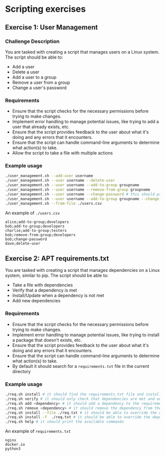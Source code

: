 # Scripting exercises

## Exercise 1: User Management

### Challenge Description

You are tasked with creating a script that manages users on a Linux system. The script should be able to:

- Add a user
- Delete a user
- Add a user to a group
- Remove a user from a group
- Change a user's password

### Requirements

- Ensure that the script checks for the necessary permissions before trying to make changes.
- Implement error handling to manage potential issues, like trying to add a user that already exists, etc.
- Ensure that the script provides feedback to the user about what it's doing and any errors that it encounters.
- Ensure that the script can handle command-line arguments to determine what action(s) to take.
- Allow the script to take a file with multiple actions

### Example usage

```bash
./user_management.sh --add-user username
./user_management.sh --user username --delete-user
./user_management.sh --user username --add-to-group groupname
./user_management.sh --user username --remove-from-group groupname
./user_management.sh --user username --change-password # this should prompt to input a password without printing it to the terminal
./user_management.sh --user username --add-to-group groupname --change-password  --remove-from-group groupname2 # these can be concatenated
./user_management.sh --from-file ./users.csv
```

An example of `./users.csv`
```csv
alice;add-to-group;developers
bob;add-to-group;developers
charlie;add-to-group;testers
bob;remove-from-group;developers
bob;change-password
dave;delete-user
```

## Exercise 2: APT requirements.txt

You are tasked with creating a script that manages dependencies on a Linux system, similar to pip. The script should be able to:

- Take a file with dependencies
- Verify that a dependency is met
- Install/Update when a dependency is not met
- Add new dependencies

### Requirements

- Ensure that the script checks for the necessary permissions before trying to make changes.
- Implement error handling to manage potential issues, like trying to install a package that doesn't exists, etc.
- Ensure that the script provides feedback to the user about what it's doing and any errors that it encounters.
- Ensure that the script can handle command-line arguments to determine what action(s) to take.
- By default it should search for a `requirements.txt` file in the current directory

### Example usage

```bash
./req.sh install # it should find the requirements.txt file and install the missing dependencies
./req.sh verify # it should only check that dependencies are met and output the ones that are not
./req.sh add <dependency> # it should add a dependency to the requirements.txt and install it
./req.sh remove <dependency> # it should remove the dependency from the requirements.txt file
./req.sh install --file ./req.txt # it should be able to override the dependency file on every command
./req.sh install -f  ./req.txt # it should be able to override the dependency file on every command
./req.sh help # it should print the available commands
```

An example of `requirements.txt`
```
nginx
docker.io
python3
```
